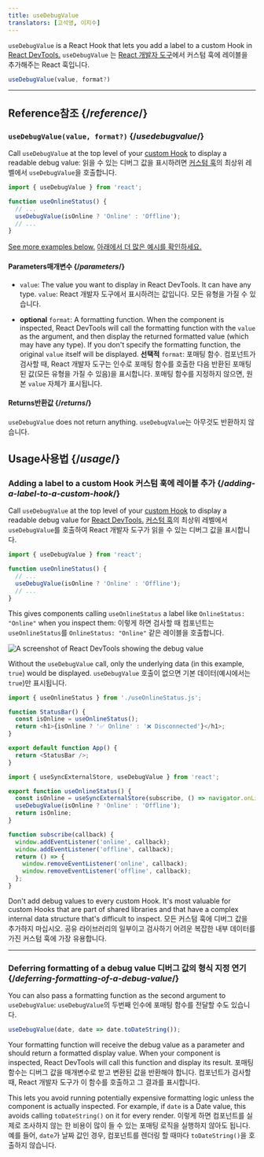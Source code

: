 ```yaml
---
title: useDebugValue
translators: [고석영, 이지수]
---
```


<Intro>

`useDebugValue` is a React Hook that lets you add a label to a custom Hook in [React DevTools.](/learn/react-developer-tools)
<Trans>`useDebugValue` 는 [React 개발자 도구](/learn/react-developer-tools)에서 커스텀 훅에 레이블을 추가해주는 React 훅입니다.</Trans>

```js
useDebugValue(value, format?)
```

</Intro>

<InlineToc />

---

## Reference<Trans>참조</Trans> {/*reference*/}

### `useDebugValue(value, format?)` {/*usedebugvalue*/}

Call `useDebugValue` at the top level of your [custom Hook](/learn/reusing-logic-with-custom-hooks) to display a readable debug value:
<Trans>읽을 수 있는 디버그 값을 표시하려면 [커스텀 훅](/learn/reusing-logic-with-custom-hooks)의 최상위 레벨에서 `useDebugValue`을 호출합니다.</Trans>

```js
import { useDebugValue } from 'react';

function useOnlineStatus() {
  // ...
  useDebugValue(isOnline ? 'Online' : 'Offline');
  // ...
}
```

[See more examples below.](#usage)
<Trans>[아래에서 더 많은 예시를 확인하세요.](#usage)</Trans>

#### Parameters<Trans>매개변수</Trans> {/*parameters*/}

* `value`: The value you want to display in React DevTools. It can have any type.
<Trans>`value`: React 개발자 도구에서 표시하려는 값입니다. 모든 유형을 가질 수 있습니다.</Trans>

* **optional** `format`: A formatting function. When the component is inspected, React DevTools will call the formatting function with the `value` as the argument, and then display the returned formatted value (which may have any type). If you don't specify the formatting function, the original `value` itself will be displayed.
<Trans>**선택적** `format`: 포매팅 함수. 컴포넌트가 검사할 때, React 개발자 도구는 인수로 포매팅 함수를 호출한 다음 반환된 포매팅된 값(모든 유형을 가질 수 있음)을 표시합니다. 포매팅 함수를 지정하지 않으면, 원본 `value` 자체가 표시됩니다.</Trans>

#### Returns<Trans>반환값</Trans> {/*returns*/}

`useDebugValue` does not return anything.
<Trans>`useDebugValue`는 아무것도 반환하지 않습니다.</Trans>

## Usage<Trans>사용법</Trans> {/*usage*/}

### Adding a label to a custom Hook <Trans>커스텀 훅에 레이블 추가</Trans> {/*adding-a-label-to-a-custom-hook*/}

Call `useDebugValue` at the top level of your [custom Hook](/learn/reusing-logic-with-custom-hooks) to display a readable <CodeStep step={1}>debug value</CodeStep> for [React DevTools.](/learn/react-developer-tools)
<Trans>[커스텀 훅](/learn/reusing-logic-with-custom-hooks)의 최상위 레벨에서 `useDebugValue`를 호출하여 React 개발자 도구가 읽을 수 있는 <CodeStep step={1}>디버그 값</CodeStep>을 표시합니다.</Trans>

```js [[1, 5, "isOnline ? 'Online' : 'Offline'"]]
import { useDebugValue } from 'react';

function useOnlineStatus() {
  // ...
  useDebugValue(isOnline ? 'Online' : 'Offline');
  // ...
}
```

This gives components calling `useOnlineStatus` a label like `OnlineStatus: "Online"` when you inspect them:
<Trans>이렇게 하면 검사할 때 컴포넌트는 `useOnlineStatus`를 `OnlineStatus: "Online"` 같은 레이블을 호출합니다.</Trans>

![A screenshot of React DevTools showing the debug value](/images/docs/react-devtools-usedebugvalue.png)

Without the `useDebugValue` call, only the underlying data (in this example, `true`) would be displayed.
<Trans>`useDebugValue` 호출이 없으면 기본 데이터(예시에서는 `true`)만 표시됩니다.</Trans>

<Sandpack>

```js
import { useOnlineStatus } from './useOnlineStatus.js';

function StatusBar() {
  const isOnline = useOnlineStatus();
  return <h1>{isOnline ? '✅ Online' : '❌ Disconnected'}</h1>;
}

export default function App() {
  return <StatusBar />;
}
```

```js src/useOnlineStatus.js active
import { useSyncExternalStore, useDebugValue } from 'react';

export function useOnlineStatus() {
  const isOnline = useSyncExternalStore(subscribe, () => navigator.onLine, () => true);
  useDebugValue(isOnline ? 'Online' : 'Offline');
  return isOnline;
}

function subscribe(callback) {
  window.addEventListener('online', callback);
  window.addEventListener('offline', callback);
  return () => {
    window.removeEventListener('online', callback);
    window.removeEventListener('offline', callback);
  };
}
```

</Sandpack>

<Note>

Don't add debug values to every custom Hook. It's most valuable for custom Hooks that are part of shared libraries and that have a complex internal data structure that's difficult to inspect.
<Trans>모든 커스텀 훅에 디버그 값을 추가하지 마십시오. 공유 라이브러리의 일부이고 검사하기 어려운 복잡한 내부 데이터를 가진 커스텀 훅에 가장 유용합니다.</Trans>

</Note>

---

### Deferring formatting of a debug value <Trans>디버그 값의 형식 지정 연기</Trans> {/*deferring-formatting-of-a-debug-value*/}

You can also pass a formatting function as the second argument to `useDebugValue`:
<Trans>`useDebugValue`의 두번째 인수에 포매팅 함수를 전달할 수도 있습니다.</Trans>

```js [[1, 1, "date", 18], [2, 1, "date.toDateString()"]]
useDebugValue(date, date => date.toDateString());
```

Your formatting function will receive the <CodeStep step={1}>debug value</CodeStep> as a parameter and should return a <CodeStep step={2}>formatted display value</CodeStep>. When your component is inspected, React DevTools will call this function and display its result.
<Trans>포매팅 함수는 <CodeStep step={1}>디버그 값</CodeStep>을 매개변수로 받고 <CodeStep step={2}>변환된 값</CodeStep>을 반환해야 합니다. 컴포넌트가 검사할 때, React 개발자 도구가 이 함수를 호출하고 그 결과를 표시합니다.</Trans>

This lets you avoid running potentially expensive formatting logic unless the component is actually inspected. For example, if `date` is a Date value, this avoids calling `toDateString()` on it for every render.
<Trans>이렇게 하면 컴포넌트를 실제로 조사하지 않는 한 비용이 많이 들 수 있는 포매팅 로직을 실행하지 않아도 됩니다. 예를 들어, `date`가 날짜 값인 경우, 컴포넌트를 렌더링 할 때마다 `toDateString()`을 호출하지 않습니다.</Trans>
